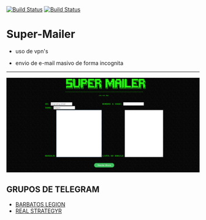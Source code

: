 [![Build Status](https://img.shields.io/badge/creado-HTML-red?logo=html5)]()
[![Build Status](https://img.shields.io/badge/creado-PHP-purple?logo=php)]()


# Super-Mailer

* uso de vpn's 

* envio de e-mail masivo de forma incognita


________________________________________________________________________________


![Alt text](https://github.com/lupusre/Super-Mailer/blob/master/mailer.png?raw=true "Title")


## GRUPOS DE TELEGRAM

* [BARBATOS LEGION](https://t.me/joinchat/L9zOmgzVHOq5x2JIvS-pCQ)
* [REAL STRATEGYR](https://t.me/RealStrategyRS) 
